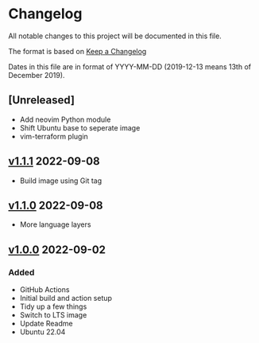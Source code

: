 # Changelog

All notable changes to this project will be documented in this file.

The format is based on [Keep a Changelog](https://keepachangelog.com/en/1.0.0/)

Dates in this file are in format of YYYY-MM-DD (2019-12-13 means 13th of December 2019).

## [Unreleased]

* Add neovim Python module
* Shift Ubuntu base to seperate image
* vim-terraform plugin

## [v1.1.1](https://github.com/alastairhm/spacevim/releases/tag/v1.0.0) 2022-09-08

* Build image using Git tag

## [v1.1.0](https://github.com/alastairhm/spacevim/releases/tag/v1.0.0) 2022-09-08

* More language layers

## [v1.0.0](https://github.com/alastairhm/spacevim/releases/tag/v1.0.0) 2022-09-02

### Added

* GitHub Actions
* Initial build and action setup
* Tidy up a few things
* Switch to LTS image
* Update Readme
* Ubuntu 22.04
